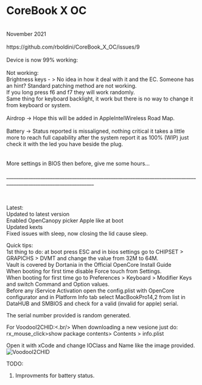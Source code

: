 # CoreBook  X   OC
<br/>
November 2021<br/>
<br/>
https://github.com/rboldini/CoreBook_X_OC/issues/9 <br/>
<br/>
Device is now 99% working:<br/>
<br/>
Not working:<br/>
Brightness keys - > No idea in how it deal with it and the EC. Someone has an hint? Standard patching method are not working.<br/>
If you long press f6 and f7 they will work randomly.<br/>
Same thing for keyboard backlight, it work but there is no way to change it from keyboard or system.<br/>
<br/>
Airdrop -> Hope this will be added in AppleIntelWireless Road Map.<br/>
<br/>
Battery -> Status reported is missaligned, nothing critical it takes a little more to reach full capability after the system report it as 100% (WIP) just check it with the led you have beside the plug.<br/>
<br/><br/>
More settings in BIOS then before, give me some hours...
<br/>
<br/>
__________________________________________________________________________________________________________________
<br/><br/><br/>

Latest:<br/>
Updated to latest version <br/>
Enabled OpenCanopy picker Apple like at boot<br/>
Updated kexts <br/>
Fixed issues with sleep, now closing the lid cause sleep.

Quick tips:<br/>
1st thing to do: at boot press ESC and in bios settings go to CHIPSET > GRAPICHS > DVMT and change the value from 32M to 64M.<br/>
Vault is covered by Dortania in the Official OpenCore Install Guide <br/>
When booting for first time disable Force touch from Settings.<br/>
When booting for first time go to Preferences > Keyboard > Modifier Keys and switch Command and Option values.<br/>
Before any iService Activation open the config.plist with OpenCore configurator and in Platform Info tab select MacBookPro14,2 from list in DataHUB and SMBIOS and check for a valid (invalid for apple) serial.<br/>

The serial number provided is random generated.

For VoodooI2CHID:<.br/>
When downloading a new vesione just do: <br/>
rx_mouse_click>show package contents> Contents > info.plist<br/>

Open it with xCode and change IOClass and Name like the image provided.<br/>
![VoodooI2CHID](https://user-images.githubusercontent.com/51327886/114537073-0f20ef00-9c52-11eb-9644-af826e872b7e.png)


TODO:<br/>
1.  Improvments for battery status.

